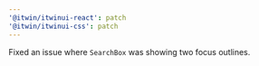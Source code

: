 ```yaml
---
'@itwin/itwinui-react': patch
'@itwin/itwinui-css': patch
---
```


Fixed an issue where `SearchBox` was showing two focus outlines.
